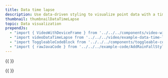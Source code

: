 ```yaml
---
title: Data time lapse
description: Use data-driven styling to visualize point data with a time lapse effect; rainfall in China in this example.
thumbnail: thumbnailDataTimeLapse
topic: Data visualization
prependJs:
  - "import { VideoWithDeviceFrame } from '../../../components/video-with-device-frame'"
  - "import videoDataTimeLapse from '../../../video/example-data-time-lapse.mp4'"
  - "import ToggleableCodeBlock from '../../../components/toggleable-code-block'"
  - "import { rawJavaCode } from '../../../example-code/AddRainFallStyleActivity.js'"
---
```


{{
  <VideoWithDeviceFrame
    videoFile={videoDataTimeLapse}
    rotation="vertical"
    device="pixel-2"
  />
}}

<!-- Any notes about this example would go here.  -->

{{
  <ToggleableCodeBlock
    java={rawJavaCode}
  />
}}
